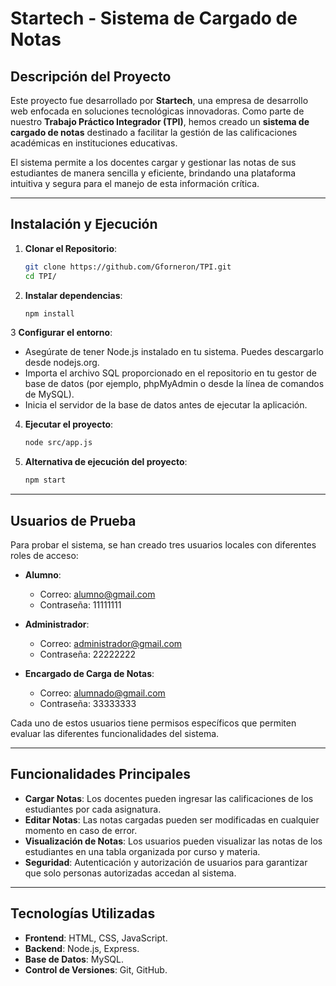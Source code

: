 # Startech - Sistema de Cargado de Notas 

## Descripción del Proyecto

Este proyecto fue desarrollado por **Startech**, una empresa de desarrollo web enfocada en soluciones tecnológicas innovadoras. Como parte de nuestro **Trabajo Práctico Integrador (TPI)**, hemos creado un **sistema de cargado de notas** destinado a facilitar la gestión de las calificaciones académicas en instituciones educativas.

El sistema permite a los docentes cargar y gestionar las notas de sus estudiantes de manera sencilla y eficiente, brindando una plataforma intuitiva y segura para el manejo de esta información crítica.

---

## Instalación y Ejecución

1. **Clonar el Repositorio**:  
   ```bash
   git clone https://github.com/Gforneron/TPI.git
   cd TPI/

2. **Instalar dependencias**:  
   ```bash
   npm install

3 **Configurar el entorno**:  

 - Asegúrate de tener Node.js instalado en tu sistema. Puedes descargarlo desde nodejs.org.
 - Importa el archivo SQL proporcionado en el repositorio en tu gestor de base de datos (por ejemplo, phpMyAdmin o desde la línea de comandos de MySQL).
 - Inicia el servidor de la base de datos antes de ejecutar la aplicación.

4. **Ejecutar el proyecto**:  
   ```bash
   node src/app.js

5. **Alternativa de ejecución del proyecto**:  
   ```bash
   npm start

---

## Usuarios de Prueba

Para probar el sistema, se han creado tres usuarios locales con diferentes roles de acceso:

- **Alumno**: 
  - Correo: alumno@gmail.com
  - Contraseña: 11111111

- **Administrador**: 
  - Correo: administrador@gmail.com
  - Contraseña: 22222222
  
- **Encargado de Carga de Notas**:
  - Correo: alumnado@gmail.com
  - Contraseña: 33333333

Cada uno de estos usuarios tiene permisos específicos que permiten evaluar las diferentes funcionalidades del sistema.

---

## Funcionalidades Principales

- **Cargar Notas**: Los docentes pueden ingresar las calificaciones de los estudiantes por cada asignatura.
- **Editar Notas**: Las notas cargadas pueden ser modificadas en cualquier momento en caso de error.
- **Visualización de Notas**: Los usuarios pueden visualizar las notas de los estudiantes en una tabla organizada por curso y materia.
- **Seguridad**: Autenticación y autorización de usuarios para garantizar que solo personas autorizadas accedan al sistema.

---

## Tecnologías Utilizadas

- **Frontend**: HTML, CSS, JavaScript.
- **Backend**: Node.js, Express.
- **Base de Datos**: MySQL.
- **Control de Versiones**: Git, GitHub.  
